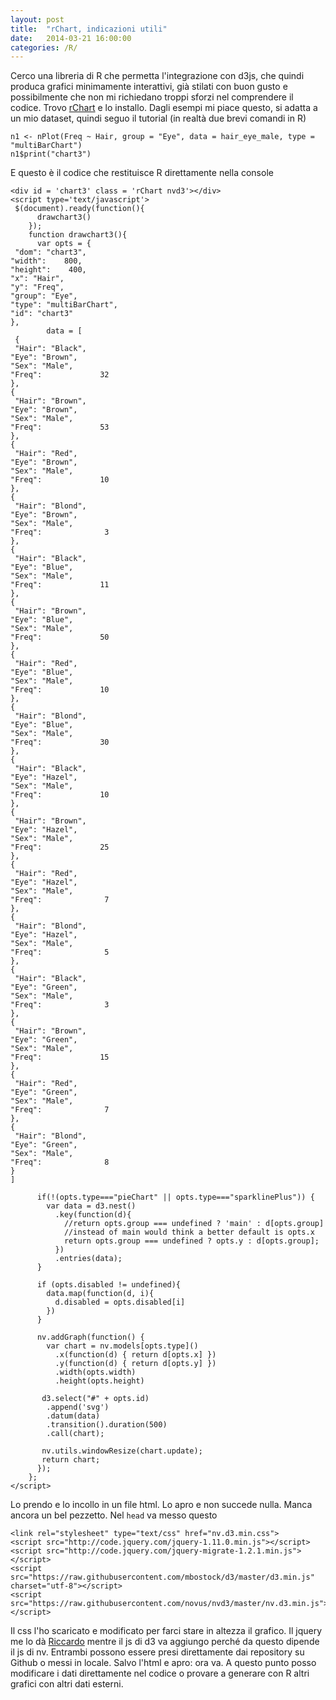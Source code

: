 ```yaml
---
layout: post
title:  "rChart, indicazioni utili"
date:   2014-03-21 16:00:00
categories: /R/
---
```


Cerco una libreria di R che permetta l'integrazione con d3js, che quindi produca grafici minimamente interattivi, già stilati con buon gusto e possibilmente che non mi richiedano troppi sforzi nel comprendere il codice. Trovo [rChart][Link-rChart] e lo installo. Dagli esempi mi piace questo, si adatta a un mio dataset, quindi seguo il tutorial (in realtà due brevi comandi in R)

    n1 <- nPlot(Freq ~ Hair, group = "Eye", data = hair_eye_male, type = "multiBarChart")
    n1$print("chart3")

E questo è il codice che restituisce R direttamente nella console 

    <div id = 'chart3' class = 'rChart nvd3'></div>
    <script type='text/javascript'>
     $(document).ready(function(){
          drawchart3()
        });
        function drawchart3(){  
          var opts = {
     "dom": "chart3",
    "width":    800,
    "height":    400,
    "x": "Hair",
    "y": "Freq",
    "group": "Eye",
    "type": "multiBarChart",
    "id": "chart3" 
    },
            data = [
     {
     "Hair": "Black",
    "Eye": "Brown",
    "Sex": "Male",
    "Freq":             32 
    },
    {
     "Hair": "Brown",
    "Eye": "Brown",
    "Sex": "Male",
    "Freq":             53 
    },
    {
     "Hair": "Red",
    "Eye": "Brown",
    "Sex": "Male",
    "Freq":             10 
    },
    {
     "Hair": "Blond",
    "Eye": "Brown",
    "Sex": "Male",
    "Freq":              3 
    },
    {
     "Hair": "Black",
    "Eye": "Blue",
    "Sex": "Male",
    "Freq":             11 
    },
    {
     "Hair": "Brown",
    "Eye": "Blue",
    "Sex": "Male",
    "Freq":             50 
    },
    {
     "Hair": "Red",
    "Eye": "Blue",
    "Sex": "Male",
    "Freq":             10 
    },
    {
     "Hair": "Blond",
    "Eye": "Blue",
    "Sex": "Male",
    "Freq":             30 
    },
    {
     "Hair": "Black",
    "Eye": "Hazel",
    "Sex": "Male",
    "Freq":             10 
    },
    {
     "Hair": "Brown",
    "Eye": "Hazel",
    "Sex": "Male",
    "Freq":             25 
    },
    {
     "Hair": "Red",
    "Eye": "Hazel",
    "Sex": "Male",
    "Freq":              7 
    },
    {
     "Hair": "Blond",
    "Eye": "Hazel",
    "Sex": "Male",
    "Freq":              5 
    },
    {
     "Hair": "Black",
    "Eye": "Green",
    "Sex": "Male",
    "Freq":              3 
    },
    {
     "Hair": "Brown",
    "Eye": "Green",
    "Sex": "Male",
    "Freq":             15 
    },
    {
     "Hair": "Red",
    "Eye": "Green",
    "Sex": "Male",
    "Freq":              7 
    },
    {
     "Hair": "Blond",
    "Eye": "Green",
    "Sex": "Male",
    "Freq":              8 
    } 
    ]
      
          if(!(opts.type==="pieChart" || opts.type==="sparklinePlus")) {
            var data = d3.nest()
              .key(function(d){
                //return opts.group === undefined ? 'main' : d[opts.group]
                //instead of main would think a better default is opts.x
                return opts.group === undefined ? opts.y : d[opts.group];
              })
              .entries(data);
          }
          
          if (opts.disabled != undefined){
            data.map(function(d, i){
              d.disabled = opts.disabled[i]
            })
          }
          
          nv.addGraph(function() {
            var chart = nv.models[opts.type]()
              .x(function(d) { return d[opts.x] })
              .y(function(d) { return d[opts.y] })
              .width(opts.width)
              .height(opts.height)

           d3.select("#" + opts.id)
            .append('svg')
            .datum(data)
            .transition().duration(500)
            .call(chart);
    
           nv.utils.windowResize(chart.update);
           return chart;
          });
        };
    </script>

Lo prendo e lo incollo in un file html. Lo apro e non succede nulla. Manca ancora un bel pezzetto. Nel <code>head</code> va messo questo

    <link rel="stylesheet" type="text/css" href="nv.d3.min.css"> 
    <script src="http://code.jquery.com/jquery-1.11.0.min.js"></script>
    <script src="http://code.jquery.com/jquery-migrate-1.2.1.min.js"></script>
    <script src="https://raw.githubusercontent.com/mbostock/d3/master/d3.min.js" charset="utf-8"></script>
    <script src="https://raw.githubusercontent.com/novus/nvd3/master/nv.d3.min.js"></script>

Il css l'ho scaricato e modificato per farci stare in altezza il grafico. Il jquery me lo dà [Riccardo][Link-Riccardo] mentre il js di d3 va aggiungo perché da questo dipende il js di nv. Entrambi possono essere presi direttamente dai repository su Github o messi in locale. 
Salvo l'html e apro: ora va. A questo punto posso modificare i dati direttamente nel codice o provare a generare con R altri grafici con altri dati esterni.

[Link-rChart]: http://rcharts.io
[Link-Riccardo]: http://riccardoscalco.github.io
